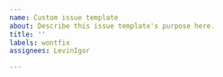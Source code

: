 ```yaml
---
name: Custom issue template
about: Describe this issue template's purpose here.
title: ''
labels: wontfix
assignees: LevinIgor

---
```



